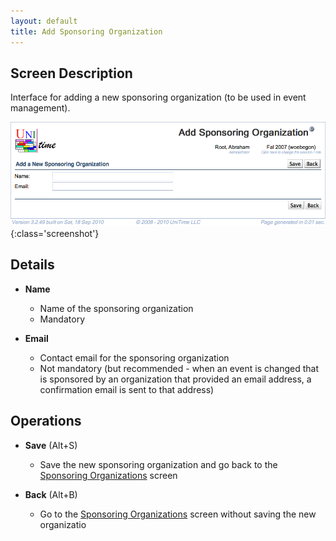 ```yaml
---
layout: default
title: Add Sponsoring Organization
---
```



## Screen Description
Interface for adding a new sponsoring organization (to be used in event management).

![Add Sponsoring Organization](images/add-sponsoring-organization-1.png){:class='screenshot'}

## Details

* **Name**
	* Name of the sponsoring organization
	* Mandatory

* **Email**
	* Contact email for the sponsoring organization
	* Not mandatory (but recommended - when an event is changed that is sponsored by an organization that provided an email address, a confirmation email is sent to that address)

## Operations

* **Save** (Alt+S)
	* Save the new sponsoring organization and go back to the [Sponsoring Organizations](sponsoring-organizations) screen

* **Back** (Alt+B)
	* Go to the [Sponsoring Organizations](sponsoring-organizations) screen without saving the new organizatio
